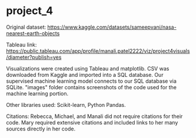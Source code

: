 # project_4

Original dataset: https://www.kaggle.com/datasets/sameepvani/nasa-nearest-earth-objects

Tableau link: https://public.tableau.com/app/profile/manali.patel2222/viz/project4visuals/diameter?publish=yes

Visualizations were created using Tableau and matplotlib. CSV was downloaded from Kaggle and imported into a SQL database. Our supervised machine learning model connects to our SQL database via SQLite. "images" folder contains screenshots of the code used for the machine learning portion.

Other libraries used: Scikit-learn, Python Pandas.

Citations: Rebecca, Michael, and Manali did not require citations for their code. Mary required extensive citations and included links to her many sources directly in her code.
